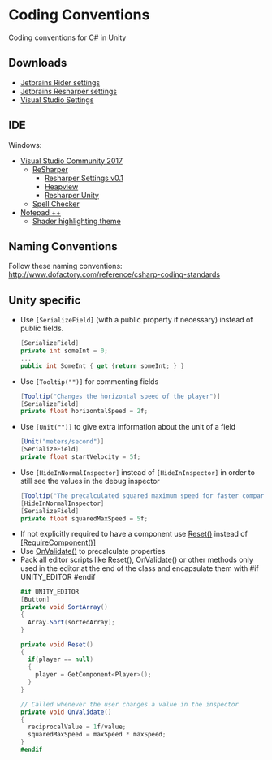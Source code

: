 # Coding Conventions
Coding conventions for C# in Unity

## Downloads
* [Jetbrains Rider settings](settings/rider-settings.jar)
* [Jetbrains Resharper settings](settings/Resharper_SupyrbTeamSettings.DotSettings)
* [Visual Studio Settings](VisualStuioSettings.vssettings)

## IDE
Windows:
* [Visual Studio Community 2017](https://www.visualstudio.com/vs/community/)
  * [ReSharper](https://www.jetbrains.com/resharper/)
    * [Resharper Settings v0.1](settings/Resharper_SupyrbTeamSettings_v0.1.DotSettings)
    * [Heapview](https://github.com/controlflow/resharper-heapview)
    * [Resharper Unity](https://github.com/JetBrains/resharper-unity)
  * [Spell Checker](https://visualstudiogallery.msdn.microsoft.com/7c8341f1-ebac-40c8-92c2-476db8d523ce)
* [Notepad ++](https://notepad-plus-plus.org)
  * [Shader highlighting theme](https://github.com/JohannesDeml/NotepadPP-SolarizeShaderTheme)

## Naming Conventions
Follow these naming conventions: http://www.dofactory.com/reference/csharp-coding-standards

## Unity specific
* Use `[SerializeField]` (with a public property if necessary) instead of public fields.
  ```csharp
  [SerializeField]
  private int someInt = 0;
  ...
  public int SomeInt { get {return someInt; } }
  ```
* Use `[Tooltip("")]` for commenting fields
  ```csharp
  [Tooltip("Changes the horizontal speed of the player")]
  [SerializeField]
  private float horizontalSpeed = 2f;
  ```
* Use `[Unit("")]` to give extra information about the unit of a field
  ```csharp
  [Unit("meters/second")]
  [SerializeField]
  private float startVelocity = 5f;
  ```
* Use `[HideInNormalInspector]` instead of `[HideInInspector]` in order to still see the values in the debug inspector
  ```csharp
  [Tooltip("The precalculated squared maximum speed for faster comparison")]
  [HideInNormalInspector]
  [SerializeField]
  private float squaredMaxSpeed = 5f;
  ```
* If not explicitly required to have a component use [Reset()](https://docs.unity3d.com/ScriptReference/MonoBehaviour.Reset.html) instead of [[RequireComponent()]](https://docs.unity3d.com/ScriptReference/RequireComponent.html)
* Use [OnValidate()](https://docs.unity3d.com/ScriptReference/MonoBehaviour.OnValidate.html) to precalculate properties
* Pack all editor scripts like Reset(), OnValidate() or other methods only used in the editor at the end of the class and encapsulate them with #if UNITY_EDITOR #endif
  ```csharp
  #if UNITY_EDITOR
  [Button]
  private void SortArray()
  {
    Array.Sort(sortedArray);
  }

  private void Reset()
  {
    if(player == null)
    {
      player = GetComponent<Player>();
    }
  }

  // Called whenever the user changes a value in the inspector
  private void OnValidate()
  {
    reciprocalValue = 1f/value;
    squaredMaxSpeed = maxSpeed * maxSpeed;
  }
  #endif
  ```
